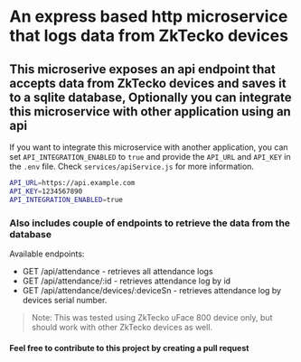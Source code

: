 # An express based http microservice that logs data from ZkTecko devices

## This microserive exposes an api endpoint that accepts data from ZkTecko devices and saves it to a sqlite database, Optionally you can integrate this microservice with other application using an api

If you want to integrate this microservice with another application, you can set `API_INTEGRATION_ENABLED` to `true` and provide the `API_URL` and `API_KEY` in the `.env` file. Check `services/apiService.js` for more information.

```bash
API_URL=https://api.example.com
API_KEY=1234567890
API_INTEGRATION_ENABLED=true
```

### Also includes couple of endpoints to retrieve the data from the database

Available endpoints:

- GET /api/attendance - retrieves all attendance logs
- GET /api/attendance/:id - retrieves attendance log by id
- GET /api/attendance/devices/:deviceSn - retrieves attendance log by devices serial number.

> Note: This was tested using ZkTecko uFace 800 device only, but should work with other ZkTecko devices as well.

#### Feel free to contribute to this project by creating a pull request

